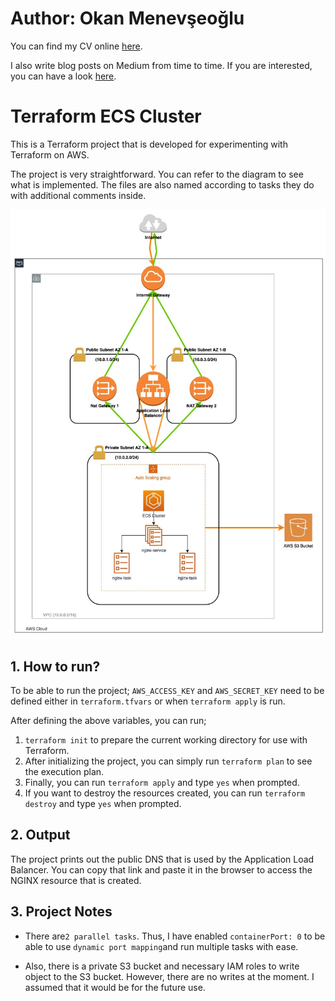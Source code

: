 # Author: Okan Menevşeoğlu

You can find my CV online <a href="https://okanmenevseoglu.github.io">here</a>.

I also write blog posts on Medium from time to time. If you are interested, you can have a
look <a href="https://medium.com/@okanmenevseoglu">here</a>.

# Terraform ECS Cluster

This is a Terraform project that is developed for experimenting with Terraform on AWS.

The project is very straightforward. You can refer to the diagram to see what is implemented. The files are also named
according to tasks they do with additional comments inside.

![ECS Cluster](diagram/ecs-cluster.jpg)

## 1. How to run?

To be able to run the project; ```AWS_ACCESS_KEY``` and ```AWS_SECRET_KEY``` need to be defined either
in ```terraform.tfvars``` or when ```terraform apply``` is run.

After defining the above variables, you can run;

1. ```terraform init``` to prepare the current working directory for use with Terraform.
2. After initializing the project, you can simply run ```terraform plan``` to see the execution plan.
3. Finally, you can run ```terraform apply``` and type ```yes``` when prompted.
4. If you want to destroy the resources created, you can run ```terraform destroy``` and type ```yes``` when prompted.

## 2. Output

The project prints out the public DNS that is used by the Application Load Balancer. You can copy that link and paste it
in the browser to access the NGINX resource that is created.

## 3. Project Notes

- There are```2 parallel tasks```. Thus, I have enabled ```containerPort: 0``` to be able to
  use ```dynamic port mapping```and run multiple tasks with ease.

- Also, there is a private S3 bucket and necessary IAM roles to write object to the S3 bucket. However, there are no
  writes at the moment. I assumed that it would be for the future use.